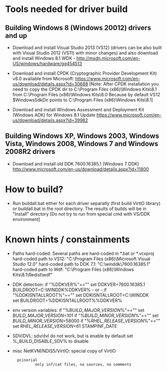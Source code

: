 # Tools needed for driver build

## Building Windows 8 (Windows 20012) drivers and up

* Download and install Visual Studio 2013 (VS12) 
(drivers can be also built with Visual Studio 2012 (VS11) with minor changes) 
and also download and install Windows 8.1 WDK - http://msdn.microsoft.com/en-US/windows/hardware/gg454513

* Download and install CPDK (Cryptographic Provider Development Kit) v8.0 available from Microsoft:
https://www.microsoft.com/en-us/download/details.aspx?id=30688
[Note: After CPDK installation you need to copy the CPDK dir
to C:\Program Files (x86)\Windows Kits\8.1 from C:\Program Files (x86)\Windows Kits\8.0
Because by default VS12 $WindowsSdkDir points to C:\Program Files (x86)\Windows Kits\8.1]

* Download and install Windows Assessment and Deployment Kit (Windows ADK) for Windows 8.1 Update
https://www.microsoft.com/en-us/download/details.aspx?id=39982

## Building Windows XP, Windows 2003, Windows Vista, Windows 2008, Windows 7 and Windows 2008R2 drivers

* Download and install old DDK 7600.16385.1 (Windows 7 DDK) 
http://www.microsoft.com/en-us/download/details.aspx?id=11800

# How to build?

* Run buildall.bat either for each driver separatly (first build VirtIO library) or buildall.bat in the root directory. The results of builds will be in "Install" directory 
[Do not try to run from special cmd with VS/DDK environment]

# Known hints / constainments

* Paths hard-coded:
        Several paths are hard-coded in *.bat or *.vcxproj
        hard-coded path to VS12:    "C:\Program Files (x86)\Microsoft Visual Studio 12.0"
        hard-coded path to DDK 7.1: "C:\winddk\7600.16385.1"
        hard-coded path to Wdf:     "C:\Program Files (x86)\Windows Kits\8.1\Redist\wdf"

* DDK detection:
        if "%DDKVER%"=="" set DDKVER=7600.16385.1
        BUILDROOT=C:\WINDDK\%DDKVER%
        - or -
        if "%DDKISNTALLROOT%"=="" set DDKISNTALLROOT=C:\WINDDK\
        set BUILDROOT=%DDKISNTALLROOT%%DDKVER%

* env version variables:
        if "%_BUILD_MAJOR_VERSION_%"=="" set _BUILD_MAJOR_VERSION_=101
        if "%_BUILD_MINOR_VERSION_%"=="" set _BUILD_MINOR_VERSION_=58000
        if "%_RHEL_RELEASE_VERSION_%"=="" set _RHEL_RELEASE_VERSION_=61
        STAMPINF_DATE

* SDV/DVL:
        sdv/dvl do not work, but is enable by default
        set %_BUILD_DISABLE_SDV% to disable

* misc
        NetKVM/NDIS5/VirtIO: special copy of VirtIO
        
        pciserial
                only inf/cat files, no sources, no comments
